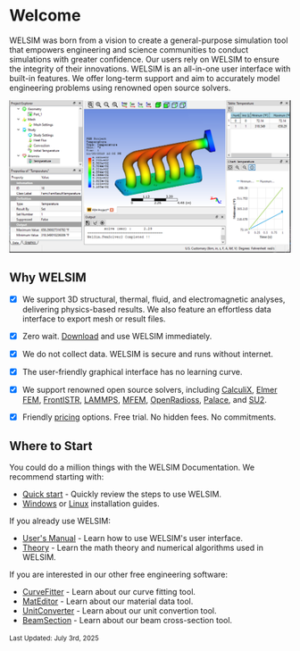 # Welcome
<!-- ## Welcome -->
WELSIM was born from a vision to create a general-purpose simulation tool that empowers engineering and science communities to conduct simulations with greater confidence. Our users rely on WELSIM to ensure the integrity of their innovations. WELSIM is an all-in-one user interface with built-in features. We offer long-term support and aim to accurately model engineering problems using renowned open source solvers. 

![finite_element_analysis_welsim_exhaust_manifold_rst](img/19/finite_element_analysis_welsim_exhaust_manifold_rst.png "Thermal analysis of exhaust manifold using WELSIM.")


## Why WELSIM

* [x] We support 3D structural, thermal, fluid, and electromagnetic analyses, delivering physics-based results. We also feature an effortless data interface to export mesh or result files.
* [x] Zero wait. [Download][1] and use WELSIM immediately.
* [x] We do not collect data. WELSIM is secure and runs without internet.
* [x] The user-friendly graphical interface has no learning curve.
* [x] We support renowned open source solvers, including [CalculiX](https://calculix.de), [Elmer FEM](https://elmerfem.org), [FrontISTR](https://frontistr.com), [LAMMPS](https://lammps.org), [MFEM](https://mfem.org), [OpenRadioss](https://openradioss.org), [Palace](https://awslabs.github.io/palace), and [SU2](https://su2code.github.io).
* [x] Friendly [pricing][2] options. Free trial. No hidden fees. No commitments.


## Where to Start
You could do a million things with the WELSIM Documentation. We recommend starting with:

* [Quick start][3] - Quickly review the steps to use WELSIM.
* [Windows][4] or [Linux][5] installation guides.

If you already use WELSIM:

* [User's Manual][6] - Learn how to use WELSIM's user interface.
* [Theory][7] - Learn the math theory and numerical algorithms used in WELSIM.

If you are interested in our other free engineering software:

* [CurveFitter][10] - Learn about our curve fitting tool. 
* [MatEditor][9] - Learn about our material data tool. 
* [UnitConverter][8] - Learn about our unit convertion tool.
* [BeamSection][11] - Learn about our beam cross-section tool. 


[1]: https://welsim.com/download
[2]: https://welsim.com/pricing
[3]: welsim/get_started/quick_start.md
[4]: welsim/install/windows.md
[5]: welsim/install/linux.md
[6]: welsim/users/overview.md
[7]: welsim/theory/introduction.md
[8]: unitconverter/unitconverter.md
[9]: mateditor/mateditor_overview.md
[10]: curvefitter/curvefit_overview.md
[11]: beamsection/beamsection_overview.md


<small>Last Updated: July 3rd, 2025</small>
